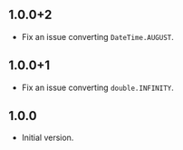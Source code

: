 ## 1.0.0+2
* Fix an issue converting `DateTime.AUGUST`.

## 1.0.0+1
* Fix an issue converting `double.INFINITY`.

## 1.0.0
* Initial version.
